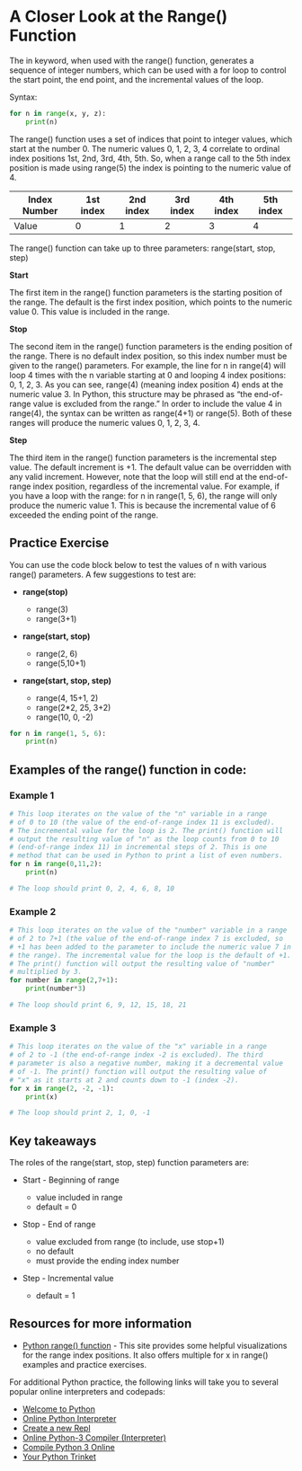# A Closer Look at the Range() Function

The in keyword, when used with the range() function, generates a sequence of integer numbers, which can be used with a for loop to control the start point, the end point, and the incremental values of the loop.  

Syntax:

```python
for n in range(x, y, z):
    print(n)
```

The range() function uses a set of indices that point to integer values, which start at the number 0. The numeric values 0, 1, 2, 3, 4 correlate to ordinal index positions 1st, 2nd, 3rd, 4th, 5th. So, when a range call to the 5th index position is made using range(5) the index is pointing to the numeric value of 4.

| Index Number | 1st index | 2nd index | 3rd index | 4th index | 5th index |
|---|---|---|---|---|---|
| Value | 0 | 1 | 2 | 3 | 4 |

The range() function can take up to three parameters:  range(start, stop, step) 

**Start** 

The first item in the range() function parameters is the starting position of the range. The default is the first index position, which points to the numeric value 0. This value is included in the range. 

**Stop**

The second item in the range() function parameters is the ending position of the range. There is no default index position, so this index number must be given to the range() parameters. For example, the line for n in range(4) will loop 4 times with the n variable starting at 0 and looping 4 index positions: 0, 1, 2, 3. As you can see, range(4) (meaning index position 4) ends at the numeric value 3. In Python, this structure may be phrased as “the end-of-range value is excluded from the range.” In order to include the value 4 in  range(4), the syntax can be written as range(4+1) or range(5). Both of these ranges will produce the numeric values 0, 1, 2, 3, 4. 

**Step**

The third item in the range() function parameters is the incremental step value. The default increment is +1. The default value can be overridden with any valid increment. However, note that the loop will still end at the end-of-range index position, regardless of the incremental value. For example, if you have a loop with the range: for n in range(1, 5, 6), the range will only produce the numeric value 1. This is because the incremental value of 6 exceeded the ending point of the range.

## Practice Exercise

You can use the code block below to test the values of n with various range() parameters. A few suggestions to test are:

- **range(stop)**
    - range(3) 
    - range(3+1) 

- **range(start, stop)**
    - range(2, 6)     
    - range(5,10+1) 

- **range(start, stop, step)**
    - range(4, 15+1, 2)         
    - range(2*2, 25, 3+2) 
    - range(10, 0, -2)  

```python
for n in range(1, 5, 6):  
    print(n)
```
  
## Examples of the range() function in code:

### Example 1

```python
# This loop iterates on the value of the "n" variable in a range
# of 0 to 10 (the value of the end-of-range index 11 is excluded).
# The incremental value for the loop is 2. The print() function will 
# output the resulting value of "n" as the loop counts from 0 to 10 
# (end-of-range index 11) in incremental steps of 2. This is one 
# method that can be used in Python to print a list of even numbers.
for n in range(0,11,2):
    print(n)

# The loop should print 0, 2, 4, 6, 8, 10
```

### Example 2  

```python
# This loop iterates on the value of the "number" variable in a range
# of 2 to 7+1 (the value of the end-of-range index 7 is excluded, so 
# +1 has been added to the parameter to include the numeric value 7 in 
# the range). The incremental value for the loop is the default of +1.
# The print() function will output the resulting value of "number" 
# multiplied by 3.
for number in range(2,7+1):
    print(number*3)

# The loop should print 6, 9, 12, 15, 18, 21
```

### Example 3  

```python
# This loop iterates on the value of the "x" variable in a range
# of 2 to -1 (the end-of-range index -2 is excluded). The third 
# parameter is also a negative number, making it a decremental value
# of -1. The print() function will output the resulting value of
# "x" as it starts at 2 and counts down to -1 (index -2).
for x in range(2, -2, -1):
    print(x)

# The loop should print 2, 1, 0, -1
```

## Key takeaways

The roles of the range(start, stop, step) function parameters are:

- Start - Beginning of range
    - value included in range
    - default = 0

- Stop - End of range
    - value excluded from range (to include, use stop+1)
    - no default
    - must provide the ending index number 

- Step - Incremental value 
    - default = 1

## Resources for more information

- [Python range() function](https://www.geeksforgeeks.org/python-range-function/) - This site provides some helpful visualizations for the range index positions. It also offers multiple for x in range() examples and practice exercises. 

For additional Python practice, the following links will take you to several popular online interpreters and codepads:

- [Welcome to Python](https://www.python.org/shell/)
- [Online Python Interpreter](https://www.onlinegdb.com/online_python_interpreter)
- [Create a new Repl](https://repl.it/languages/python3)
- [Online Python-3 Compiler (Interpreter)](https://www.tutorialspoint.com/execute_python3_online.php)
- [Compile Python 3 Online](https://rextester.com/l/python3_online_compiler)
- [Your Python Trinket](https://trinket.io/python3)
